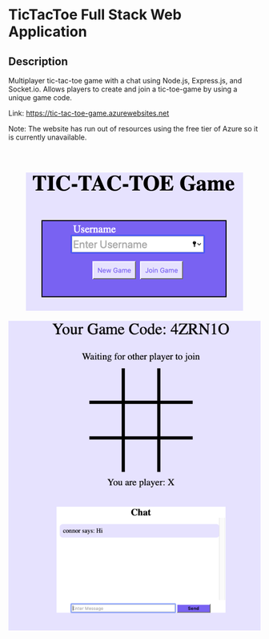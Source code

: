 # TicTacToe Full Stack Web Application

## Description
Multiplayer tic-tac-toe game with a chat using Node.js, Express.js, and Socket.io. Allows players to create and join a tic-toe-game by using a unique game code.

Link: https://tic-tac-toe-game.azurewebsites.net

Note: The website has run out of resources using the free tier of Azure so it is currently unavailable.

<br/><br/>
<p align="center">
  <img src="AppDemo1.png" /><br/><br/>
  <img src="AppDemo2.png" />
</p>
